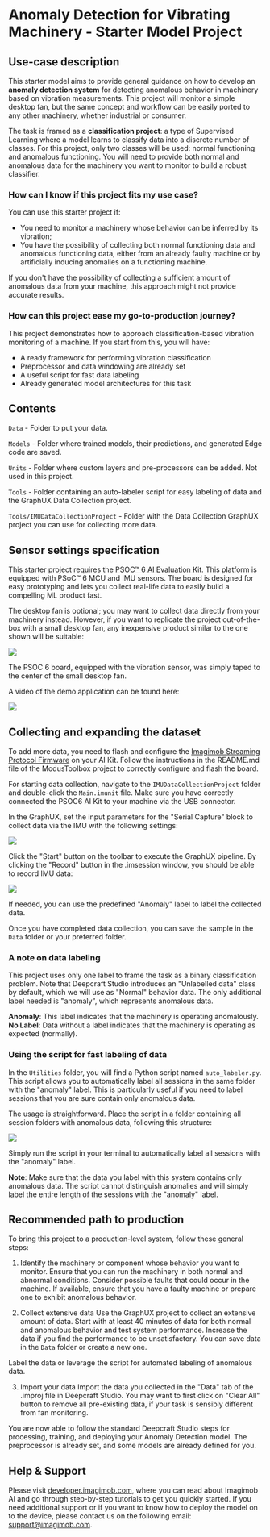 ﻿# Anomaly Detection for Vibrating Machinery - Starter Model Project

## Use-case description

This starter model aims to provide general guidance on how to develop an **anomaly detection system** for detecting anomalous behavior in machinery based on vibration measurements.
This project will monitor a simple desktop fan, but the same concept and workflow can be easily ported to any other machinery, whether industrial or consumer.

The task is framed as a **classification project**: a type of Supervised Learning where a model learns to classify data into a discrete number of classes. For this project, only two classes will be used: normal functioning and anomalous functioning. You will need to provide both normal and anomalous data for the machinery you want to monitor to build a robust classifier.

### How can I know if this project fits my use case?

You can use this starter project if:

- You need to monitor a machinery whose behavior can be inferred by its vibration;
- You have the possibility of collecting both normal functioning data and anomalous functioning data, either from an already faulty machine or by artificially inducing anomalies on a functioning machine.

If you don't have the possibility of collecting a sufficient amount of anomalous data from your machine, this approach might not provide accurate results.

### How can this project ease my go-to-production journey?

This project demonstrates how to approach classification-based vibration monitoring of a machine. If you start from this, you will have:

- A ready framework for performing vibration classification
- Preprocessor and data windowing are already set
- A useful script for fast data labeling
- Already generated model architectures for this task

## Contents

`Data` - Folder to put your data.

`Models` - Folder where trained models, their predictions, and generated Edge code are saved.

`Units`    - Folder where custom layers and pre-processors can be added. Not used in this project.

`Tools`    - Folder containing an auto-labeler script for easy labeling of data and the GraphUX Data Collection project.

`Tools/IMUDataCollectionProject` - Folder with the Data Collection GraphUX project you can use for collecting more data.

## Sensor settings specification

This starter project requires the [PSOC™ 6 AI Evaluation Kit](https://www.infineon.com/cms/en/product/evaluation-boards/cy8ckit-062s2-ai/). This platform is equipped with PSoC™ 6 MCU and IMU sensors. The board is designed for easy prototyping and lets you collect real-life data to easily build a compelling ML product fast.

The desktop fan is optional; you may want to collect data directly from your machinery instead. However, if you want to replicate the project out-of-the-box with a small desktop fan, any inexpensive product similar to the one shown will be suitable:

![](Resources/imgs/desktopfan.jpeg)

The PSOC 6 board, equipped with the vibration sensor, was simply taped to the center of the small desktop fan.

A video of the demo application can be found here:

[![](Resources/imgs/video.png)](https://www.youtube.com/watch?v=tCRPoyPbcgA)

## Collecting and expanding the dataset

To add more data, you need to flash and configure the [Imagimob Streaming Protocol Firmware](https://github.com/Infineon/mtb-example-imagimob-streaming-protocol/blob/master/README.md) on your AI Kit.
Follow the instructions in the README.md file of the ModusToolbox project to correctly configure and flash the board.

For starting data collection, navigate to the `IMUDataCollectionProject` folder and double-click the `Main.imunit` file.
Make sure you have correctly connected the PSOC6 AI Kit to your machine via the USB connector.

In the GraphUX, set the input parameters for the "Serial Capture" block to collect data via the IMU with the following settings:

![](Resources/imgs/graphux_settings.png)

Click the "Start" button on the toolbar to execute the GraphUX pipeline.
By clicking the "Record" button in the .imsession window, you should be able to record IMU data:

![](Resources/imgs/recording_sample.png)

If needed, you can use the predefined "Anomaly" label to label the collected data.

Once you have completed data collection, you can save the sample in the `Data` folder or your preferred folder.

### A note on data labeling

This project uses only one label to frame the task as a binary classification problem.
Note that Deepcraft Studio introduces an "Unlabelled data" class by default, which we will use as "Normal" behavior data.
The only additional label needed is "anomaly", which represents anomalous data.

**Anomaly**: This label indicates that the machinery is operating anomalously.
**No Label**: Data without a label indicates that the machinery is operating as expected (normally).

### Using the script for fast labeling of data

In the `Utilities` folder, you will find a Python script named `auto_labeler.py`.
This script allows you to automatically label all sessions in the same folder with the "anomaly" label.
This is particularly useful if you need to label sessions that you are sure contain only anomalous data.

The usage is straightforward.
Place the script in a folder containing all session folders with anomalous data, following this structure:

![](Resources/imgs/auto_labeler_setup.png)

Simply run the script in your terminal to automatically label all sessions with the "anomaly" label.

**Note**: Make sure that the data you label with this system contains only anomalous data.
The script cannot distinguish anomalies and will simply label the entire length of the sessions with the "anomaly" label.

## Recommended path to production

To bring this project to a production-level system, follow these general steps:

1. Identify the machinery or component whose behavior you want to monitor.
Ensure that you can run the machinery in both normal and abnormal conditions.
Consider possible faults that could occur in the machine.
If available, ensure that you have a faulty machine or prepare one to exhibit anomalous behavior.

2. Collect extensive data
Use the GraphUX project to collect an extensive amount of data.
Start with at least 40 minutes of data for both normal and anomalous behavior and test system performance.
Increase the data if you find the performance to be unsatisfactory.
You can save data in the `Data` folder or create a new one.

Label the data or leverage the script for automated labeling of anomalous data.

3. Import your data
Import the data you collected in the "Data" tab of the .improj file in Deepcraft Studio.
You may want to first click on "Clear All" button to remove all pre-existing data, if your task is sensibly different from fan monitoring.

You are now able to follow the standard Deepcraft Studio steps for processing, training, and deploying your Anomaly Detection model.
The preprocessor is already set, and some models are already defined for you.

## Help & Support

Please visit [developer.imagimob.com](https://developer.imagimob.com), where you can read about Imagimob AI and go through step-by-step tutorials to get you quickly started.
If you need additional support or if you want to know how to deploy the model on to the device, please contact us on the following email: [support@imagimob.com](mailto:support@imagimob.com).

